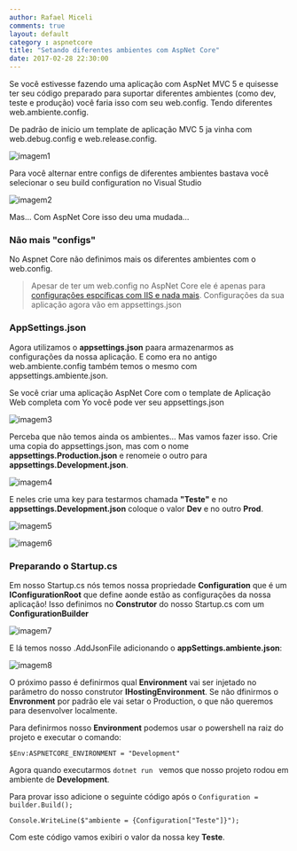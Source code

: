 ```yaml
---
author: Rafael Miceli
comments: true
layout: default 
category : aspnetcore
title: "Setando diferentes ambientes com AspNet Core" 
date: 2017-02-28 22:30:00
---
```


Se você estivesse fazendo uma aplicação com AspNet MVC 5 e quisesse ter seu código preparado para suportar diferentes ambientes (como dev, teste e produção) você faria isso com seu web.config. Tendo diferentes web.ambiente.config.

De padrão de inicio um template de aplicação MVC 5 ja vinha com web.debug.config e web.release.config.

![imagem1](http://rafael-miceli.com.br/ico/Multiplos-Environments-AspNet-Core/imagem1.png)

Para você alternar entre configs de diferentes ambientes bastava você selecionar o seu build configuration no Visual Studio

![imagem2](http://rafael-miceli.com.br/ico/Multiplos-Environments-AspNet-Core/imagem2.png)

Mas… Com AspNet Core isso deu uma mudada…

### Não mais "configs"

No Aspnet Core não definimos mais os diferentes ambientes com o web.config. 
> Apesar de ter um web.config  no AspNet Core ele é apenas para [configurações espcíficas com IIS e nada mais](https://docs.microsoft.com/en-us/aspnet/core/fundamentals/configuration#the-webconfig-file). Configurações da sua aplicação agora vão em appsettings.json

### AppSettings.json

Agora utilizamos o __appsettings.json__ paara armazenarmos as configurações da nossa aplicação. E como era no antigo web.ambiente.config também temos o mesmo com appsettings.ambiente.json.

Se você criar uma aplicação AspNet Core com o template de Aplicação Web completa com Yo você pode ver seu appsettings.json

![imagem3](http://rafael-miceli.com.br/ico/Multiplos-Environments-AspNet-Core/imagem3.png)

Perceba que não temos ainda os ambientes… Mas vamos fazer isso. Crie uma copia do appsettings.json, mas com o nome __appsettings.Production.json__ e renomeie o outro para __appsettings.Development.json__.

![imagem4](http://rafael-miceli.com.br/ico/Multiplos-Environments-AspNet-Core/imagem4.png)

E neles crie uma key para testarmos chamada __"Teste"__ e no __appsettings.Development.json__ coloque o valor __Dev__ e no outro __Prod__.

![imagem5](http://rafael-miceli.com.br/ico/Multiplos-Environments-AspNet-Core/imagem5.png)

![imagem6](http://rafael-miceli.com.br/ico/Multiplos-Environments-AspNet-Core/imagem6.png)

### Preparando o Startup.cs

Em nosso Startup.cs nós temos nossa propriedade __Configuration__ que é um __IConfigurationRoot__ que define aonde estão as configurações da nossa aplicação! Isso definimos no __Construtor__ do nosso Startup.cs com um __ConfigurationBuilder__ 

![imagem7](http://rafael-miceli.com.br/ico/Multiplos-Environments-AspNet-Core/imagem7.png)

E lá temos nosso .AddJsonFile adicionando o __appSettings.ambiente.json__:

![imagem8](http://rafael-miceli.com.br/ico/Multiplos-Environments-AspNet-Core/imagem8.png)

O próximo passo é definirmos qual __Environment__ vai ser injetado no parâmetro do nosso construtor __IHostingEnvironment__. Se não dfinirmos o __Envronment__ por padrão ele vai setar o Production, o que não queremos para desenvolver localmente.

Para definirmos nosso __Environment__ podemos usar o powershell na raiz do projeto e executar o comando:

`$Env:ASPNETCORE_ENVIRONMENT = "Development"`

Agora quando executarmos `dotnet run ` vemos que nosso projeto rodou em ambiente de __Development__.

Para provar isso adicione o seguinte código após o `Configuration = builder.Build();` 

`Console.WriteLine($"ambiente = {Configuration["Teste"]}");`

Com este código vamos exibiri o valor da nossa key __Teste__.


